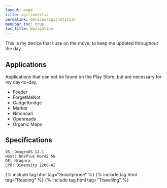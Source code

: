 ```yaml
---
layout: page
title: agilinotitia
permalink: devices/agilnotitia/
menubar_toc: true
toc_title: Navigation
---
```


This is my device that I use on the move, to keep me updated throughout the day.

## Applications

Applications that can not be found on the Play Store, but are necessary for my day-to-day.

- Feeder
- ForgetMeNot
- Gadgetbridge
- Markor
- Nihonoari
- Openreads
- Organic Maps

## Specifications

    OS: OxygenOS 12.1
    Host: OnePlus Nord2 5G
    DE: Niagara
    CPU: Dimensity 1200-AI

{% include tag.html tag="Smartphone" %}
{% include tag.html tag="Reading" %}
{% include tag.html tag="Travelling" %}
